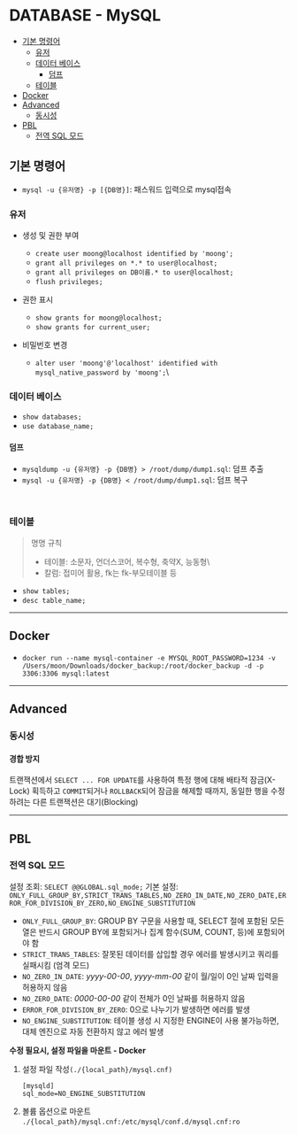 # DATABASE - MySQL

- [기본 명령어](#기본-명령어)
  - [유저](#유저)
  - [데이터 베이스](#데이터-베이스)
    - [덤프](#덤프)
  - [테이블](#테이블)
- [Docker](#docker)
- [Advanced](#advanced)
  - [동시성](#동시성)
- [PBL](#pbl)
  - [전역 SQL 모드](#전역-sql-모드)

## 기본 명령어

- `mysql -u {유저명} -p [{DB명}]`: 패스워드 입력으로 mysql접속

### 유저

- 생성 및 권한 부여

  - `create user moong@localhost identified by 'moong';`
  - `grant all privileges on *.* to user@localhost;`
  - `grant all privileges on DB이름.* to user@localhost;`
  - `flush privileges;`

- 권한 표시

  - `show grants for moong@localhost;`
  - `show grants for current_user;`

- 비밀번호 변경
  - `alter user 'moong'@'localhost' identified with mysql_native_password by 'moong';`\

### 데이터 베이스

- `show databases;`
- `use database_name;`

#### 덤프

- `mysqldump -u {유저명} -p {DB명} > /root/dump/dump1.sql`: 덤프 추출
- `mysql -u {유저명} -p {DB명} < /root/dump/dump1.sql`: 덤프 복구

<br />

### 테이블

> 명명 규칙
>
> - 테이블: 소문자, 언더스코어, 복수형, 축약X, 능동형\
> - 칼럼: 접미어 활용, fk는 fk-부모테이블 등

- `show tables;`
- `desc table_name;`

---

## Docker

- `docker run --name mysql-container -e MYSQL_ROOT_PASSWORD=1234 -v /Users/moon/Downloads/docker_backup:/root/docker_backup -d -p 3306:3306 mysql:latest`

---

## Advanced

### 동시성

#### 경합 방지

트랜잭션에서 `SELECT ... FOR UPDATE`를 사용하여 특정 행에 대해 배타적 잠금(X-Lock) 획득하고 `COMMIT`되거나 `ROLLBACK`되어 잠금을 해제할 때까지,
동일한 행을 수정하려는 다른 트랜잭션은 대기(Blocking)

---

## PBL

### 전역 SQL 모드

설정 조회: `SELECT @@GLOBAL.sql_mode;`
기본 설정: `ONLY_FULL_GROUP_BY,STRICT_TRANS_TABLES,NO_ZERO_IN_DATE,NO_ZERO_DATE,ERROR_FOR_DIVISION_BY_ZERO,NO_ENGINE_SUBSTITUTION`

- `ONLY_FULL_GROUP_BY`: GROUP BY 구문을 사용할 때, SELECT 절에 포함된 모든 열은 반드시 GROUP BY에 포함되거나 집계 함수(SUM, COUNT, 등)에 포함되어야 함
- `STRICT_TRANS_TABLES`: 잘못된 데이터를 삽입할 경우 에러를 발생시키고 쿼리를 실패시킴 (엄격 모드)
- `NO_ZERO_IN_DATE`: _yyyy-00-00_, _yyyy-mm-00_ 같이 월/일이 0인 날짜 입력을 허용하지 않음
- `NO_ZERO_DATE`: _0000-00-00_ 같이 전체가 0인 날짜를 허용하지 않음
- `ERROR_FOR_DIVISION_BY_ZERO`: 0으로 나누기가 발생하면 에러를 발생
- `NO_ENGINE_SUBSTITUTION`: 테이블 생성 시 지정한 ENGINE이 사용 불가능하면, 대체 엔진으로 자동 전환하지 않고 에러 발생

**수정 필요시, 설정 파일을 마운트 - Docker**

1. 설정 파일 작성`(./{local_path}/mysql.cnf)`
   ```text
   [mysqld]
   sql_mode=NO_ENGINE_SUBSTITUTION
   ```
2. 볼륨 옵션으로 마운트
   `./{local_path}/mysql.cnf:/etc/mysql/conf.d/mysql.cnf:ro`
